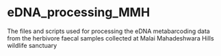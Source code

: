 # eDNA_processing_MMH
The files and scripts used for processing the eDNA metabarcoding data from the herbivore faecal samples collected at Malai Mahadeshwara Hills wildlife sanctuary
